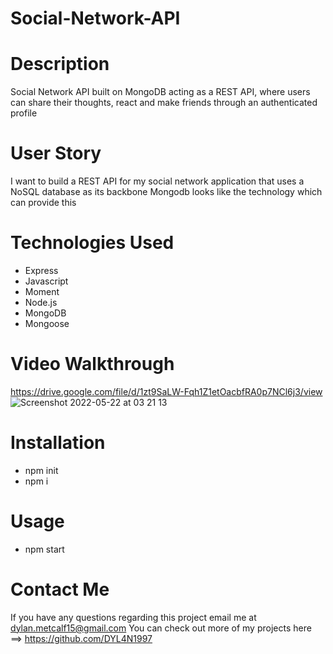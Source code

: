 # Social-Network-API

# Description
Social Network API built on MongoDB acting as a REST API, where users can share their thoughts, react and make friends through an authenticated profile

# User Story
I want to build a REST API for my social network application that uses a NoSQL database as its backbone
Mongodb looks like the technology which can provide this

# Technologies Used
- Express
- Javascript
- Moment
- Node.js
- MongoDB
- Mongoose

# Video Walkthrough
https://drive.google.com/file/d/1zt9SaLW-Fqh1Z1etOacbfRA0p7NCl6j3/view
![Screenshot 2022-05-22 at 03 21 13](https://user-images.githubusercontent.com/82978161/169675574-5a9c2f91-358a-4e22-b951-eee60f78027a.png)

# Installation
- npm init
- npm i

# Usage

- npm start

# Contact Me
If you have any questions regarding this project email me at dylan.metcalf15@gmail.com
You can check out more of my projects here ==> https://github.com/DYL4N1997 
